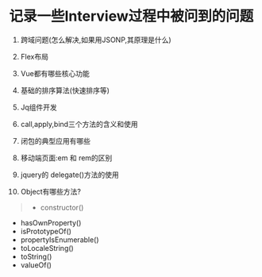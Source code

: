 # 记录一些Interview过程中被问到的问题  

1. 跨域问题(怎么解决,如果用JSONP,其原理是什么)  

2. Flex布局  

3. Vue都有哪些核心功能  

4. 基础的排序算法(快速排序等)  

5. Jq组件开发  

6. call,apply,bind三个方法的含义和使用  

7. 闭包的典型应用有哪些  

8. 移动端页面:em 和 rem的区别  

9. jquery的 delegate()方法的使用  

10. Object有哪些方法?  
> - constructor()
  - hasOwnProperty()
  - isPrototypeOf()
  - propertyIsEnumerable()
  - toLocaleString()
  - toString()
  - valueOf()
